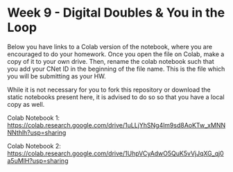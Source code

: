 # Week 9 - Digital Doubles & You in the Loop

Below you have links to a Colab version of the notebook, where you are encouraged to do your homework. Once you open the file on Colab, make a copy of it to your own drive. Then, rename the colab notebook such that you add your CNet ID in the beginning of the file name. This is the file which you will be submitting as your HW.

While it is not necessary for you to fork this repository or download the static notebooks present here, it is advised to do so so that you have a local copy as well.

Colab Notebook 1: 
https://colab.research.google.com/drive/1uLLjYhSNg4lm9sd8AoKTw_xMNNNNthlh?usp=sharing

Colab Notebook 2: 
https://colab.research.google.com/drive/1UhpVCyAdwO5QuK5vVjJqXG_qj0a5uMlH?usp=sharing
